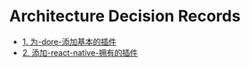 # Architecture Decision Records

* [1. 为-dore-添加基本的插件](0001-为-dore-添加基本的插件.md)
* [2. 添加-react-native-拥有的插件](0002-添加-react-native-拥有的插件.md)
